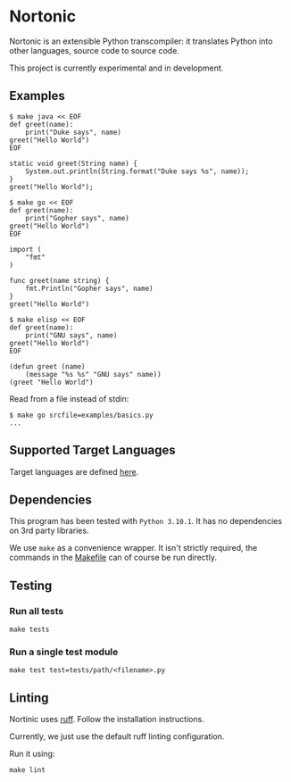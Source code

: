 # Nortonic

Nortonic is an extensible Python transcompiler: it translates Python into other languages, source code to source code.

This project is currently experimental and in development.


## Examples

```
$ make java << EOF
def greet(name):
    print("Duke says", name)
greet("Hello World")
EOF

static void greet(String name) {
    System.out.println(String.format("Duke says %s", name));
}
greet("Hello World");
```

```
$ make go << EOF
def greet(name):
    print("Gopher says", name)
greet("Hello World")
EOF

import (
    "fmt"
)

func greet(name string) {
    fmt.Println("Gopher says", name)
}
greet("Hello World")
```

```
$ make elisp << EOF
def greet(name):
    print("GNU says", name)
greet("Hello World")
EOF

(defun greet (name)
    (message "%s %s" "GNU says" name))
(greet "Hello World")
```

Read from a file instead of stdin:
```
$ make go srcfile=examples/basics.py
...
```


## Supported Target Languages

Target languages are defined [here](src/lang/target).


## Dependencies

This program has been tested with `Python 3.10.1`. It has no dependencies on 3rd party libraries.

We use `make` as a convenience wrapper. It isn't strictly required, the commands in the [Makefile](Makefile) can of course be run directly.


## Testing

### Run all tests
```
make tests
```

### Run a single test module
```
make test test=tests/path/<filename>.py
```


## Linting

Nortinic uses [ruff](https://github.com/astral-sh/ruff). Follow the installation instructions.

Currently, we just use the default ruff linting configuration.

Run it using:
```
make lint
```

